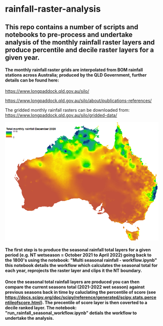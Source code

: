 # rainfall-raster-analysis
## This repo contains a number of scripts and notebooks to pre-process and undertake analysis of the monthly rainfall raster layers and produce percentile and decile raster layers for a given year. 

#### The monthly rainfall raster grids are interpolated from BOM rainfall stations across Australia; produced by the QLD Government, further details can be found here:
https://www.longpaddock.qld.gov.au/silo/ 

https://www.longpaddock.qld.gov.au/silo/about/publications-references/

The gridded monthly rainfall rasters can be downloaded from: https://www.longpaddock.qld.gov.au/silo/gridded-data/ 

![alt text](https://github.com/gwstaben/rainfall-raster-analysis/blob/main/png/month_rainfall.png)

#### The first step is to produce the seasonal rainfall total layers for a given period (e.g. NT wetseason = October 2021 to April 2022) going back to the 1800's using the notebook: "Multi seasonal rainfall - workflow.ipynb" this notebook details the workflow which calculates the seasonal total for each year, reprojects the raster layer and clips it the NT boundary.   

#### Once the seasonal total rainfall layers are produced you can then compare the current seasons total (2021-2022 wet season) against previous seasons back in time by caluclating the percentile of score (see https://docs.scipy.org/doc/scipy/reference/generated/scipy.stats.percentileofscore.html). The precentile of score layer is then coverted to a decile ranked layer. The notebook: "run_rainfall_seasonal_workflow.ipynb" detials the workflow to undertake the analysis.     

